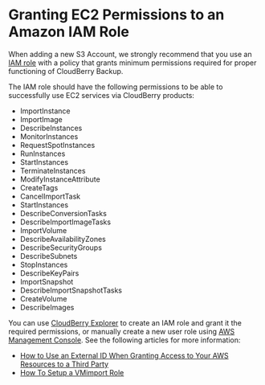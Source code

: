 # Granting EC2 Permissions to an Amazon IAM Role

When adding a new S3 Account, we strongly recommend that you use an [IAM role](https://docs.aws.amazon.com/AWSEC2/latest/UserGuide/iam-roles-for-amazon-ec2.html) with a policy that grants minimum permissions required for proper functioning of CloudBerry Backup.

The IAM role should have the following permissions to be able to successfully use EC2 services via CloudBerry products:

* ImportInstance
* ImportImage
* DescribeInstances
* MonitorInstances
* RequestSpotInstances
* RunInstances
* StartInstances
* TerminateInstances
* ModifyInstanceAttribute
* CreateTags
* CancelImportTask
* StartInstances
* DescribeConversionTasks
* DescribeImportImageTasks
* ImportVolume
* DescribeAvailabilityZones
* DescribeSecurityGroups
* DescribeSubnets
* StopInstances
* DescribeKeyPairs
* ImportSnapshot
* DescribeImportSnapshotTasks
* CreateVolume
* DescribeImages

You can use [CloudBerry Explorer](https://www.cloudberrylab.com/explorer/amazon-s3.aspx) to create an IAM role and grant it the required permissions, or manually create a new user role using [AWS Management Console](https://console.aws.amazon.com/cloudformation/home?region=us-east-1#/stacks/new?stackName=mbs&templateURL=https://cblmbssystem.s3.amazonaws.com/mbs-iam-role.template). See the following articles for more information:

* [How to Use an External ID When Granting Access to Your AWS Resources to a Third Party](https://docs.aws.amazon.com/IAM/latest/UserGuide/id_roles_create_for-user_externalid.html)
* [How To Setup a VMimport Role](https://www.cloudberrylab.com/blog/how-to-configure-vmimport-role/)

